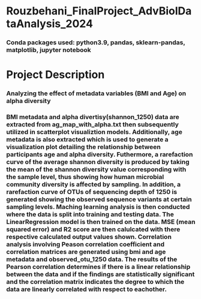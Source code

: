 # Rouzbehani_FinalProject_AdvBiolDataAnalysis_2024
### Conda packages used: python3.9, pandas, sklearn-pandas, matplotlib, jupyter notebook

# Project Description
### Analyzing the effect of metadata variables (BMI and Age) on alpha diversity

### BMI metadata and alpha divertisy(shannon_1250) data are extracted from ag_map_with_alpha.txt then subsequently utilized in scatterplot visualiztion models. Additionally, age metadata is also extracted which is used to generate a visualization plot detailing the relationship between participants age and alpha diversity. Futhermore, a rarefaction curve of the average shannon diversity is produced by taking the mean of the shannon diversity value corresponding with the sample level, thus showing how human microbial community diversity is affected by sampling. In addition, a rarefaction curve of OTUs of sequencing depth of 1250 is generated showing the observed sequence variants at certain sampling levels. Maching learning analysis is then conducted where the data is split into training and testing data. The LinearRegression model is then trained on the data. MSE (mean squared error) and R2 score are then calulcated with there respective calculated output values shown. Correlation analysis involving Peason correlation coefficient and correlation matrices are generated using bmi and age metadata and observed_otu_1250 data. The results of the Pearson correlation determines if there is a linear relationship between the data and if the findings are statistically significant and the correlation matrix indicates the degree to which the data are linearly correlated with respect to eachother.   
